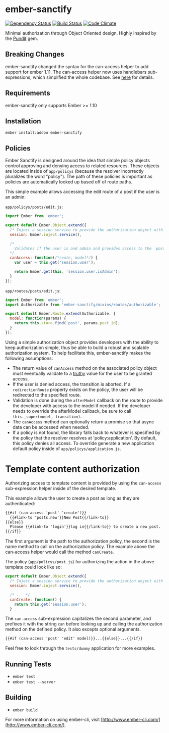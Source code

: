 ember-sanctify
===============
[![Dependency Status](https://david-dm.org/wildland/ember-sanctify.svg)](https://david-dm.org/wildland/ember-sanctify) [![Build Status](https://travis-ci.org/wildland/ember-sanctify.svg)](https://travis-ci.org/wildland/ember-sanctify) [![Code Climate](https://codeclimate.com/github/wildland/ember-sanctify/badges/gpa.svg)](https://codeclimate.com/github/wildland/ember-sanctify)

Minimal authorization through Object Oriented design. Highly inspired by the [Pundit](https://github.com/elabs/pundit) gem.

## Breaking Changes
ember-sanctify changed the syntax for the can-access helper to add support for ember 1.11. The can-access helper now uses handlebars sub-expressions, which simplified the whole codebase. See [here](#can-access) for details.

## Requirements
ember-sanctify only supports Ember >= 1.10

## Installation
`ember install:addon ember-sanctify`

## Policies
Ember Sanctify is designed around the idea that simple policy objects control approving and denying access to related resources. These objects are located inside of `app/policys` (because the resolver incorrectly pluralizes the word "policy"). The path of these policies is important as policies are automatically looked up based off of route paths.

This simple example allows accessing the edit route of a post if the user is an admin:

`app/policys/posts/edit.js`:
```js
import Ember from 'ember';

export default Ember.Object.extend({
  /* Inject a session service to provide the authorization object with user access */
  session: Ember.inject.service(),

  /*
    Validates if the user is and admin and provides access to the `posts.edit` route.
  */
  canAccess: function(/*route, model*/) {
    var user = this.get('session.user');

    return Ember.get(this, 'session.user.isAdmin');
  }
});
```

`app/routes/posts/edit.js`:
```js
import Ember from 'ember';
import Authorizable from 'ember-sanctify/mixins/routes/authorizable';

export default Ember.Route.extend(Authorizable, {
  model: function(params) {
    return this.store.find('post', params.post_id);
  }
});
```

Using a simple authorization object provides developers with the ability to keep authorization simple, thus be able to build a robust and scalable authorization system. To help facilitate this, ember-sanctify makes the following assumptions:
 - The return value of `canAccess` method on the associated policy object must eventually validate to a [truthy](https://developer.mozilla.org/en-US/docs/Glossary/Truthy) value for the user to be granted access.
 - If the user is denied access, the transition is aborted. If a `redirectionRoute` property exists on the policy, the user will be redirected to the specified route.
 - Validation is done during the `afterModel` callback on the route to provide the developer with access to the model if needed. If the developer needs to override the afterModel callback, be sure to call `this._super(model, transition)`.
 - The `canAccess` method can optionally return a promise so that async data can be accessed when needed.
 - If a policy is not found, the library falls back to whatever is specified by the policy that the resolver resolves at 'policy:application'. By default, this policy denies all access. To override generate a new application default policy inside of `app/policys/application.js`.


# Template content authorization
Authorizing access to template content is provided by using the `can-access` sub-expression helper inside of the desired template.

This example allows the user to create a post as long as they are authenticated:
<a id="can-access"></a>
```html
{{#if (can-access 'post' 'create')}}
  {{#link-to 'posts.new'}}New Post{{/link-to}}
{{else}}
  Please {{#link-to 'login'}}log in{{/link-to}} to create a new post.
{{/if}}
```
The first argument is the path to the authorization policy, the second is the name method to call on the authorization policy. The example above the can-access helper would call the method `canCreate`.

The policy (`app/policys/post.js`) for authorizing the action in the above template could look like so:
```js
export default Ember.Object.extend({
  /* Inject a session service to provide the authorization object with user access */
  session: Ember.inject.service(),

  /* ... */
  canCreate: function() {
    return this.get('session.user');
  }
```
The `can-access` sub-expression capitalizes the second parameter, and prefixes it with the string `can` before looking up and calling the authorization method on the defined policy. It also excepts optional arguments.
```html
{{#if (can-access 'post' 'edit' model)}}...{{else}}...{{/if}}
```

Feel free to look through the `tests/dummy` application for more examples.

## Running Tests

* `ember test`
* `ember test --server`

## Building

* `ember build`

For more information on using ember-cli, visit [http://www.ember-cli.com/](http://www.ember-cli.com/).
